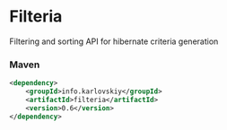 # Filteria

Filtering and sorting API for hibernate criteria generation

### Maven
```xml
<dependency>
    <groupId>info.karlovskiy</groupId>
    <artifactId>filteria</artifactId>
    <version>0.6</version>
</dependency>
```
